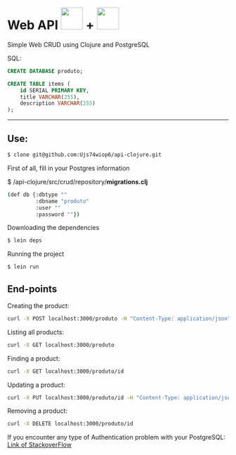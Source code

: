 
# Web API <img src="https://cdn.worldvectorlogo.com/logos/clojure-1.svg" style="width: 50px; height: 50px;"> + <img src="https://cdn.worldvectorlogo.com/logos/postgresql.svg" style="width: 50px; height: 50px;">



Simple Web CRUD using Clojure and PostgreSQL



SQL:
```sql
CREATE DATABASE produto;

CREATE TABLE items (
    id SERIAL PRIMARY KEY,
    title VARCHAR(255),
    description VARCHAR(255)
);

```

<hr>

## Use:

```bash
$ clone git@github.com:Ujs74wiop6/api-clojure.git
```

First of all, fill in your Postgres information

$ /api-clojure/src/crud/repository/**migrations.clj**

```bash
(def db {:dbtype ""
         :dbname "produto" 
         :user ""
         :password ""})

```

Downloading the dependencies

```bash
$ lein deps
```
Running the project

```bash
$ lein run
```

## End-points

Creating the product:

```bash
curl -X POST localhost:3000/produto -H "Content-Type: application/json" -d '{"title":"Teste00", "description":"Teste00"}'
```

Listing all products:

```bash
curl -X GET localhost:3000/produto
```
Finding a product:

```bash
curl -X GET localhost:3000/produto/id
```

Updating a product:

```bash
curl -X PUT localhost:3000/produto/id -H "Content-Type: application/json" -d '{"title":"...", "description":"..."}'
```

Removing a product:

```bash
curl -X DELETE localhost:3000/produto/id
```


If you encounter any type of Authentication problem with your PostgreSQL:
[Link of StackoverFlow](https://stackoverflow.com/questions/64210167/unable-to-connect-to-postgres-db-due-to-the-authentication-type-10-is-not-suppor)
